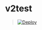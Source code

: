 # v2test

> [![Deploy](https://www.herokucdn.com/deploy/button.png)](https://dashboard.heroku.com/new?template=https://github.com/hdowk/v2test)
